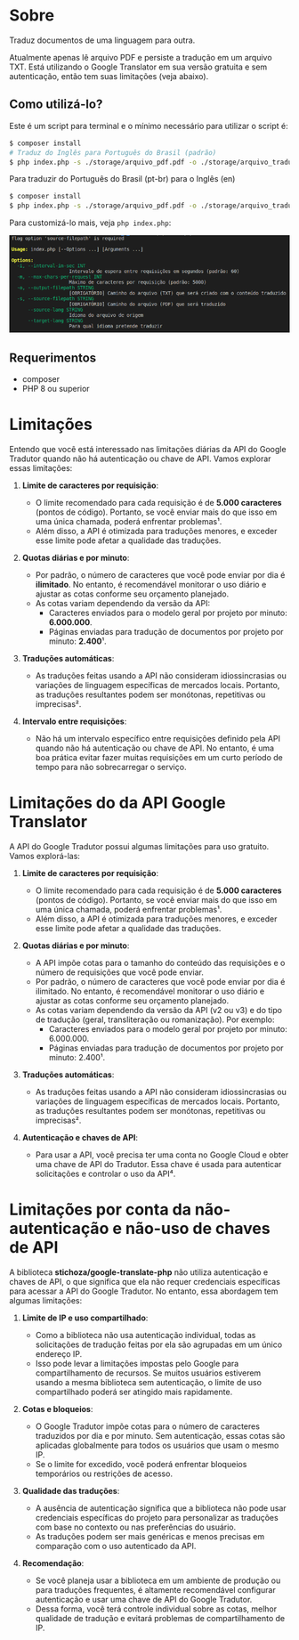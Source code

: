 # Sobre

Traduz documentos de uma linguagem para outra.

Atualmente apenas lê arquivo PDF e persiste a tradução em um arquivo TXT.
Está utilizando o Google Translator em sua versão gratuita e sem autenticação, então tem suas limitações (veja abaixo).

## Como utilizá-lo?

Este é um script para terminal e o mínimo necessário para utilizar o script é:

```bash
$ composer install
# Traduz do Inglês para Português do Brasil (padrão)
$ php index.php -s ./storage/arquivo_pdf.pdf -o ./storage/arquivo_traduzido.txt
```

Para traduzir do Português do Brasil (pt-br) para o Inglês (en)
```bash
$ composer install
$ php index.php -s ./storage/arquivo_pdf.pdf -o ./storage/arquivo_traduzido.txt --source-lang=pt-br --target-lang=en
```

Para customizá-lo mais, veja `php index.php`:

![alt text](help.png)



## Requerimentos

- composer
- PHP 8 ou superior

# Limitações

Entendo que você está interessado nas limitações diárias da API do Google Tradutor quando não há autenticação ou chave de API. Vamos explorar essas limitações:

1. **Limite de caracteres por requisição**:
   - O limite recomendado para cada requisição é de **5.000 caracteres** (pontos de código). Portanto, se você enviar mais do que isso em uma única chamada, poderá enfrentar problemas¹.
   - Além disso, a API é otimizada para traduções menores, e exceder esse limite pode afetar a qualidade das traduções.

2. **Quotas diárias e por minuto**:
   - Por padrão, o número de caracteres que você pode enviar por dia é **ilimitado**. No entanto, é recomendável monitorar o uso diário e ajustar as cotas conforme seu orçamento planejado.
   - As cotas variam dependendo da versão da API:
     - Caracteres enviados para o modelo geral por projeto por minuto: **6.000.000**.
     - Páginas enviadas para tradução de documentos por projeto por minuto: **2.400**¹.

3. **Traduções automáticas**:
   - As traduções feitas usando a API não consideram idiossincrasias ou variações de linguagem específicas de mercados locais. Portanto, as traduções resultantes podem ser monótonas, repetitivas ou imprecisas².

4. **Intervalo entre requisições**:
   - Não há um intervalo específico entre requisições definido pela API quando não há autenticação ou chave de API. No entanto, é uma boa prática evitar fazer muitas requisições em um curto período de tempo para não sobrecarregar o serviço.


# Limitações do da API Google Translator

A API do Google Tradutor possui algumas limitações para uso gratuito. Vamos explorá-las:

1. **Limite de caracteres por requisição**:
   - O limite recomendado para cada requisição é de **5.000 caracteres** (pontos de código). Portanto, se você enviar mais do que isso em uma única chamada, poderá enfrentar problemas¹.
   - Além disso, a API é otimizada para traduções menores, e exceder esse limite pode afetar a qualidade das traduções.

2. **Quotas diárias e por minuto**:
   - A API impõe cotas para o tamanho do conteúdo das requisições e o número de requisições que você pode enviar.
   - Por padrão, o número de caracteres que você pode enviar por dia é ilimitado. No entanto, é recomendável monitorar o uso diário e ajustar as cotas conforme seu orçamento planejado.
   - As cotas variam dependendo da versão da API (v2 ou v3) e do tipo de tradução (geral, transliteração ou romanização). Por exemplo:
     - Caracteres enviados para o modelo geral por projeto por minuto: 6.000.000.
     - Páginas enviadas para tradução de documentos por projeto por minuto: 2.400¹.

3. **Traduções automáticas**:
   - As traduções feitas usando a API não consideram idiossincrasias ou variações de linguagem específicas de mercados locais. Portanto, as traduções resultantes podem ser monótonas, repetitivas ou imprecisas².

4. **Autenticação e chaves de API**:
   - Para usar a API, você precisa ter uma conta no Google Cloud e obter uma chave de API do Tradutor. Essa chave é usada para autenticar solicitações e controlar o uso da API⁴.


# Limitações por conta da não-autenticação e não-uso de chaves de API

A biblioteca **stichoza/google-translate-php** não utiliza autenticação e chaves de API, o que significa que ela não requer credenciais específicas para acessar a API do Google Tradutor. No entanto, essa abordagem tem algumas limitações:

1. **Limite de IP e uso compartilhado**:
   - Como a biblioteca não usa autenticação individual, todas as solicitações de tradução feitas por ela são agrupadas em um único endereço IP.
   - Isso pode levar a limitações impostas pelo Google para compartilhamento de recursos. Se muitos usuários estiverem usando a mesma biblioteca sem autenticação, o limite de uso compartilhado poderá ser atingido mais rapidamente.

2. **Cotas e bloqueios**:
   - O Google Tradutor impõe cotas para o número de caracteres traduzidos por dia e por minuto. Sem autenticação, essas cotas são aplicadas globalmente para todos os usuários que usam o mesmo IP.
   - Se o limite for excedido, você poderá enfrentar bloqueios temporários ou restrições de acesso.

3. **Qualidade das traduções**:
   - A ausência de autenticação significa que a biblioteca não pode usar credenciais específicas do projeto para personalizar as traduções com base no contexto ou nas preferências do usuário.
   - As traduções podem ser mais genéricas e menos precisas em comparação com o uso autenticado da API.

4. **Recomendação**:
   - Se você planeja usar a biblioteca em um ambiente de produção ou para traduções frequentes, é altamente recomendável configurar autenticação e usar uma chave de API do Google Tradutor.
   - Dessa forma, você terá controle individual sobre as cotas, melhor qualidade de tradução e evitará problemas de compartilhamento de IP.